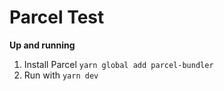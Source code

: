 # Parcel Test

**Up and running**
1. Install Parcel `yarn global add parcel-bundler`
2. Run with `yarn dev`